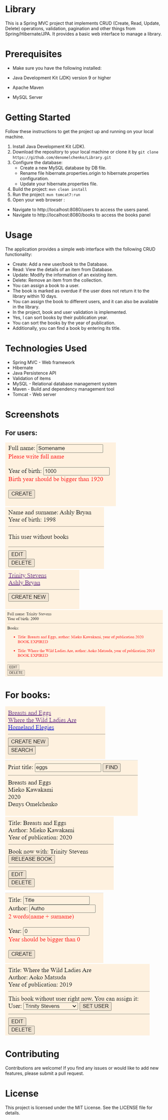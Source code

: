 # Library
This is a Spring MVC project that implements CRUD (Create, Read, Update, Delete) operations, validation, pagination
and other things from Spring/Hibernate/JPA. 
It provides a basic web interface to manage a library.

# Prerequisites
* Make sure you have the following installed:
* Java Development Kit (JDK) version 9 or higher
* Apache Maven

* MySQL Server
# Getting Started
Follow these instructions to get the project up and running on your local machine.
1. Install Java Development Kit (JDK).
1. Download the repository to your local machine or clone it by `git clone https://github.com/denomelchenko/Library.git`
1. Configure the database:
   * Create a new MySQL database by DB file.
   * Rename file hibernate.properties.origin to hibernate.properties configuration.
   * Update your hibernate.properties file.
1. Build the project:
   `mvn clean install`
1. Run the project:
   `mvn tomcat7:run`
1. Open your web browser :
  * Navigate to http://localhost:8080/users to access the users panel.
  * Navigate to http://localhost:8080/books to access the books panel

# Usage
The application provides a simple web interface with the following CRUD functionality:
* Create: Add a new user/book to the Database.
* Read: View the details of an item from Database.
* Update: Modify the information of an existing item.
* Delete: Remove an item from the collection.
* You can assign a book to a user.
* The book is marked as overdue if the user does not return it to the library within 10 days.
* You can assign the book to different users, and it can also be available in the library.
* In the project, book and user validation is implemented.
* Yes, I can sort books by their publication year.
* You can sort the books by the year of publication.
* Additionally, you can find a book by entering its title.


# Technologies Used
* Spring MVC - Web framework
* Hibernate
* Java Persistence API
* Validation of items
* MySQL - Relational database management system
* Maven - Build and dependency management tool
* Tomcat - Web server

# Screenshots 
## For users: 
![img_7.png](img/img_7.png)
![img_5.png](img/img_5.png)
![img_6.png](img/img_6.png)
![img_4.png](img/img_4.png)
# For books:
![img.png](img/img.png)
![img_3.png](img/img_3.png)
![img_1.png](img/img_1.png)
![img_2.png](img/img_2.png)
![img.png](img/img_8.png)
# Contributing
Contributions are welcome! If you find any issues or would like to add new features, please submit a pull request.

# License
This project is licensed under the MIT License. See the LICENSE file for details.